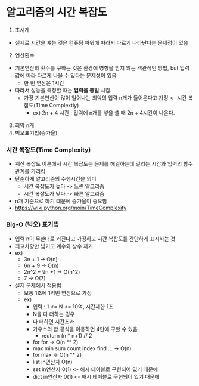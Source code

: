 # 알고리즘의 시간 복잡도

1. 초시계
  - 실제로 시간을 쟤는 것은 컴퓨팅 파워에 따라서 다르게 나타난다는 문제점이 있음
2. 연산횟수
  - 기본연산의 횟수를 구하는 것은 환경에 영향을 받지 않는 객관적인 방법, but 입력값에 따라 다르게 나올 수 있다는 문제성이 있음
    - 한 번 연산은 1시간
  - 따라서 성능을 측정할 때는 **입력을 통일** 시킴.
    - 가장 기본연산이 많이 일어나는 최악의 입력 n개가 들어온다고 가정 <- 시간 복잡도(Time Complextiy)
      - ex) 2n + 4 시간 : 입력에 n개를 넣을 쓸 때 2n + 4시간이 나온다.
3. 최악 n개
4. 빅오표기법(증가율)

### 시간 복잡도(Time Complexity)
- 계산 복잡도 이론에서 시간 복잡도는 문제를 해결하는데 걸리는 시간과 입력의 함수 관계를 가리킴
- 단순하게 알고리즘의 수행시간을 의미
  - 시간 복잡도가 높다 -> 느린 알고리즘
  - 시간 복잡도가 낮다 -> 빠른 알고리즘
- n개 기준으로 하기 떄문에 증가율이 중요함
- https://wiki.python.org/moin/TimeComplexity

### Big-O (빅오) 표기법
- 입력 n이 무한대로 커진다고 가정하고 시간 복잡도를 간단하게 표시하는 것
- 최고차항만 남기고 계수와 상수 제거
- ex)
  - 3n + 1 -> O(n)
  - 6n + 9 -> O(n)
  - 2n^2 + 9n +1 -> O(n^2)
  - 7 -> O(7)
- 실제 문제에서 적용법
  - 보통 1초에 1억번 연산으로 가정
  - ex)
    - 입력 : 1 <= N <= 10억, 시간제한 1초
    - N을 다 더하는 경우
    - 다 더하면 시간초과
    - 가우스의 합 공식을 이용하면 4만에 구할 수 있음
      - reuturn (n * n+1) // 2
    - for for -> O(n ** 2)
    - max min sum count index find ... -> O(n)
    - for max -> O(n ** 2)
    - list in연산자 O(n)
    - set in연산자 0(1) <- 해시 테이블로 구현되어 있기 때문에
    - dict in연산자 0(1) <- 해시 테이블로 구현되어 있기 때문에